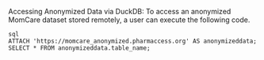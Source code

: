 Accessing Anonymized Data via DuckDB: To access an anonymized MomCare dataset stored remotely, a user can execute the following code. 

    sql
    ATTACH 'https://momcare_anonymized.pharmaccess.org' AS anonymizeddata;
    SELECT * FROM anonymizeddata.table_name;
